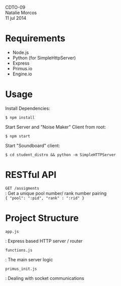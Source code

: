 CDTO-09  
Natalie Morcos  
11 jul 2014

Requirements
============

  + Node.js
  + Python (for SimpleHttpServer)
  + Express 
  + Primus.io
  + Engine.io

Usage
=====

Install Dependencies:

    $ npm install

Start Server and "Noise Maker" Client from root:

    $ npm start

Start "Soundboard" client:

    $ cd student_distro && python -m SimpleHTTPServer


RESTful API
===========

`GET /assigments`  
:  Get a unique pool number/ rank number pairing  
`{ "pool": ":pid", "rank" : ":rid" }`


Project Structure
=================

`app.js`

 :    Express based HTTP server / router

`functions.js`

 :    The main server logic

`primus_init.js`

 :     Dealing with socket communications

